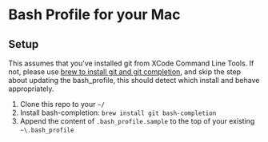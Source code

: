 Bash Profile for your Mac
=======

## Setup
This assumes that you've installed git from XCode Command Line Tools. If not, please use [brew to install git and git completion](https://github.com/bobthecow/git-flow-completion/wiki/Install-Bash-git-completion), and skip the step about updating the bash_profile, this should detect which install and behave appropriately.
1. Clone this repo to your `~/`
1. Install bash-completion: `brew install git bash-completion`
1. Append the content of `.bash_profile.sample` to the top of your existing `~\.bash_profile`
